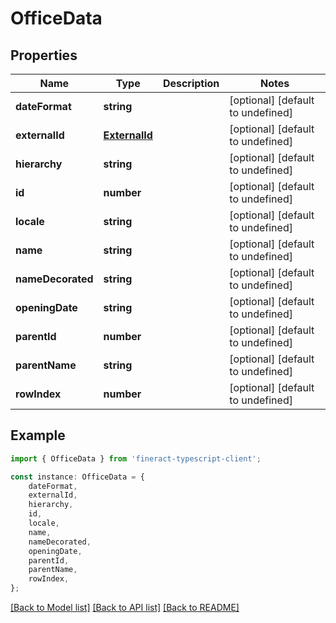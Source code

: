 # OfficeData


## Properties

Name | Type | Description | Notes
------------ | ------------- | ------------- | -------------
**dateFormat** | **string** |  | [optional] [default to undefined]
**externalId** | [**ExternalId**](ExternalId.md) |  | [optional] [default to undefined]
**hierarchy** | **string** |  | [optional] [default to undefined]
**id** | **number** |  | [optional] [default to undefined]
**locale** | **string** |  | [optional] [default to undefined]
**name** | **string** |  | [optional] [default to undefined]
**nameDecorated** | **string** |  | [optional] [default to undefined]
**openingDate** | **string** |  | [optional] [default to undefined]
**parentId** | **number** |  | [optional] [default to undefined]
**parentName** | **string** |  | [optional] [default to undefined]
**rowIndex** | **number** |  | [optional] [default to undefined]

## Example

```typescript
import { OfficeData } from 'fineract-typescript-client';

const instance: OfficeData = {
    dateFormat,
    externalId,
    hierarchy,
    id,
    locale,
    name,
    nameDecorated,
    openingDate,
    parentId,
    parentName,
    rowIndex,
};
```

[[Back to Model list]](../README.md#documentation-for-models) [[Back to API list]](../README.md#documentation-for-api-endpoints) [[Back to README]](../README.md)
